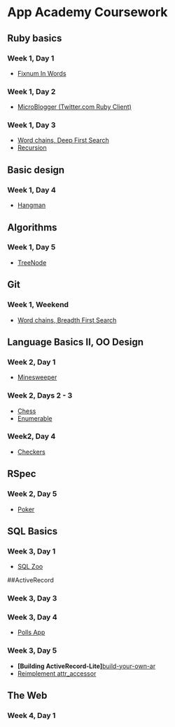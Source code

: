 # App Academy Coursework

## Ruby basics
### Week 1, Day 1
+ [Fixnum In Words][in_words]

[in_words]: w1d1/in_words.rb

### Week 1, Day 2
+ [MicroBlogger (Twitter.com Ruby Client)][micro_blogger]

[micro_blogger]: w1d2/micro_blogger.rb

### Week 1, Day 3
+ [Word chains, Deep First Search][word_chain]
+ [Recursion][recursion]

[word_chain]: w1d3/word_chain.rb
[recursion]: w1d3/recursion.rb

## Basic design

### Week 1, Day 4
+ [Hangman][hangman]

[hangman]: w1d4/hangman.rb

## Algorithms

### Week 1, Day 5
+ [TreeNode][tree_node]

[tree_node]: w1d5/tree_node.rb

## Git
### Week 1, Weekend
+ [Word chains, Breadth First Search][word_chains]

[word_chains]: w1we/word_chain.rb

## Language Basics II, OO Design
### Week 2, Day 1
+ [Minesweeper][minesweeper]

[minesweeper]: w2d1/minesweeper.rb

### Week 2, Days 2 - 3
+ [Chess][chess]
+ [Enumerable][enumerable]

[chess]: w2d2/chess.rb
[enumerable]: w2d2/enumerable.rb

### Week2, Day 4
+ [Checkers][checkers]

[checkers]: w2d4/checkers.rb

## RSpec
### Week 2, Day 5
+ [Poker][poker]

[poker]: w2d5/poker

## SQL Basics
### Week 3, Day 1
+ [SQL Zoo][sql_zoo]

[sql_zoo]: w3d1

##ActiveRecord
### Week 3, Day 3

### Week 3, Day 4
+ [Polls App][polls]

[polls]: w3d4/PollsApp

### Week 3, Day 5
+ **[Building ActiveRecord-Lite]**[build-your-own-ar]
+ [Reimplement attr_accessor][new_attr_accessor]

[build-your-own-ar]: w3d5/active_record_lite
[new_attr_accessor]: w3d5/new_attr_accessor

## The Web
### Week 4, Day 1
